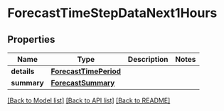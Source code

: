 # ForecastTimeStepDataNext1Hours

## Properties
Name | Type | Description | Notes
------------ | ------------- | ------------- | -------------
**details** | [**ForecastTimePeriod**](ForecastTimePeriod.md) |  | 
**summary** | [**ForecastSummary**](ForecastSummary.md) |  | 

[[Back to Model list]](../README.md#documentation-for-models) [[Back to API list]](../README.md#documentation-for-api-endpoints) [[Back to README]](../README.md)

